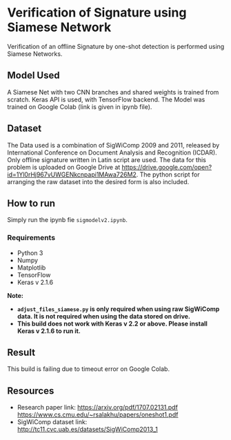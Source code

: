 # Verification of Signature using Siamese Network
Verification of an offline Signature by one-shot detection is performed using Siamese Networks. 

## Model Used
A Siamese Net with two CNN branches and shared weights is trained from scratch. Keras API is used, with TensorFlow backend. The Model was trained on Google Colab (link is given in ipynb file).

## Dataset
The Data used is a combination of SigWiComp 2009 and 2011, released by International Conference on Document Analysis and Recognition (ICDAR). Only offline signature written in Latin script are used. The data for this problem is uploaded on Google Drive at https://drive.google.com/open?id=1Yl0rHj967vUWGENkcnpapi1MAwa726M2. The python script for arranging the raw dataset into the desired form is also included.

## How to run
Simply run the ipynb fie `sigmodelv2.ipynb`. 

### Requirements
- Python 3
- Numpy
- Matplotlib
- TensorFlow
- Keras v 2.1.6

**Note:**
- **`adjust_files_siamese.py` is only required when using raw SigWiComp data. It is not required when using the data stored on drive.**
- **This build does not work with Keras v 2.2 or above. Please install Keras v 2.1.6 to run it.**



## Result
This build is failing due to timeout error on Google Colab.

## Resources
- Research paper link: 
    https://arxiv.org/pdf/1707.02131.pdf  
    https://www.cs.cmu.edu/~rsalakhu/papers/oneshot1.pdf
- SigWiComp dataset link: http://tc11.cvc.uab.es/datasets/SigWiComp2013_1
